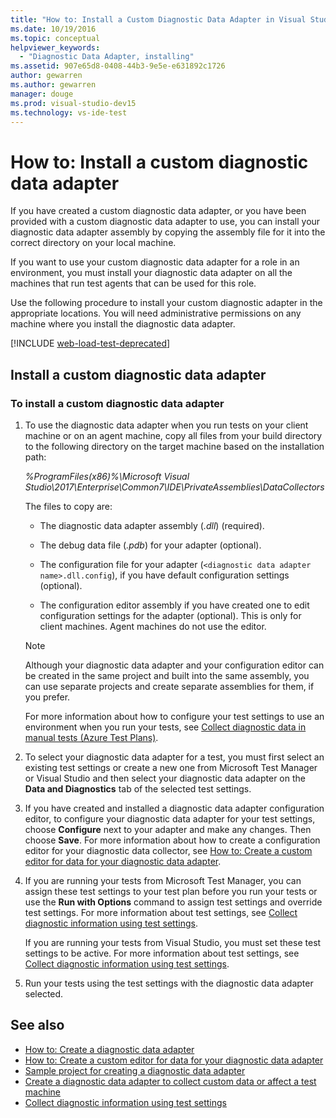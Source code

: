 ```yaml
---
title: "How to: Install a Custom Diagnostic Data Adapter in Visual Studio"
ms.date: 10/19/2016
ms.topic: conceptual
helpviewer_keywords:
  - "Diagnostic Data Adapter, installing"
ms.assetid: 907e65d8-0408-44b3-9e5e-e631892c1726
author: gewarren
ms.author: gewarren
manager: douge
ms.prod: visual-studio-dev15
ms.technology: vs-ide-test
---
```

# How to: Install a custom diagnostic data adapter

If you have created a custom diagnostic data adapter, or you have been provided with a custom diagnostic data adapter to use, you can install your diagnostic data adapter assembly by copying the assembly file for it into the correct directory on your local machine.

If you want to use your custom diagnostic data adapter for a role in an environment, you must install your diagnostic data adapter on all the machines that run test agents that can be used for this role.

Use the following procedure to install your custom diagnostic adapter in the appropriate locations. You will need administrative permissions on any machine where you install the diagnostic data adapter.

[!INCLUDE [web-load-test-deprecated](includes/web-load-test-deprecated.md)]

## Install a custom diagnostic data adapter

### To install a custom diagnostic data adapter

1.  To use the diagnostic data adapter when you run tests on your client machine or on an agent machine, copy all files from your build directory to the following directory on the target machine based on the installation path:

     *%ProgramFiles(x86)%\Microsoft Visual Studio\2017\Enterprise\Common7\IDE\PrivateAssemblies\DataCollectors*

     The files to copy are:

    -   The diagnostic data adapter assembly (*.dll*) (required).

    -   The debug data file (*.pdb*) for your adapter (optional).

    -   The configuration file for your adapter (`<diagnostic data adapter name>.dll.config`), if you have default configuration settings (optional).

    -   The configuration editor assembly if you have created one to edit configuration settings for the adapter (optional). This is only for client machines. Agent machines do not use the editor.

    > [!NOTE]
    > Although your diagnostic data adapter and your configuration editor can be created in the same project and built into the same assembly, you can use separate projects and create separate assemblies for them, if you prefer.

     For more information about how to configure your test settings to use an environment when you run your tests, see [Collect diagnostic data in manual tests (Azure Test Plans)](/azure/devops/test/mtm/collect-more-diagnostic-data-in-manual-tests?view=vsts).

2.  To select your diagnostic data adapter for a test, you must first select an existing test settings or create a new one from Microsoft Test Manager or Visual Studio and then select your diagnostic data adapter on the **Data and Diagnostics** tab of the selected test settings.

3.  If you have created and installed a diagnostic data adapter configuration editor, to configure your diagnostic data adapter for your test settings, choose **Configure** next to your adapter and make any changes. Then choose **Save**. For more information about how to create a configuration editor for your diagnostic data collector, see [How to: Create a custom editor for data for your diagnostic data adapter](../test/how-to-create-a-custom-editor-for-data-for-your-diagnostic-data-adapter.md).

4.  If you are running your tests from Microsoft Test Manager, you can assign these test settings to your test plan before you run your tests or use the **Run with Options** command to assign test settings and override test settings. For more information about test settings, see [Collect diagnostic information using test settings](../test/collect-diagnostic-information-using-test-settings.md).

     If you are running your tests from Visual Studio, you must set these test settings to be active. For more information about test settings, see [Collect diagnostic information using test settings](../test/collect-diagnostic-information-using-test-settings.md).

5.  Run your tests using the test settings with the diagnostic data adapter selected.

## See also

- [How to: Create a diagnostic data adapter](../test/how-to-create-a-diagnostic-data-adapter.md)
- [How to: Create a custom editor for data for your diagnostic data adapter](../test/how-to-create-a-custom-editor-for-data-for-your-diagnostic-data-adapter.md)
- [Sample project for creating a diagnostic data adapter](../test/sample-project-for-creating-a-diagnostic-data-adapter.md)
- [Create a diagnostic data adapter to collect custom data or affect a test machine](../test/create-a-diagnostic-data-adapter-to-collect-custom-data-or-affect-a-test-machine.md)
- [Collect diagnostic information using test settings](../test/collect-diagnostic-information-using-test-settings.md)